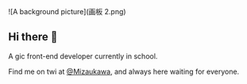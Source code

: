 ![A background picture](画板 2.png)


## Hi there 👋

A gic front-end developer currently in school.

Find me on twi at [@Mizaukawa](https://x.com/mizaukawa), and always here waiting for everyone.
